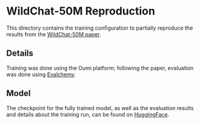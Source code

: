 # WildChat-50M Reproduction

This directory contains the training configuration to partially reproduce the results from the [WildChat-50M paper](https://arxiv.org/abs/2501.18511).

## Details

Training was done using the Oumi platform; following the paper, evaluation was done using [Evalchemy](https://github.com/mlfoundations/evalchemy/).

## Model

The checkpoint for the fully trained model, as well as the evaluation results and details about the training run, can be found on [HuggingFace](https://huggingface.co/penfever/oumi-l8b-ultrachat).